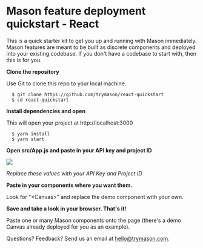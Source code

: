 # Mason feature deployment quickstart - React

This is a quick starter kit to get you up and running with Mason immediately.  Mason features are meant to be built as discrete components and deployed into your existing codebase. If you don't have a codebase to start with, then this is for you.

**Clone the repository**

Use Git to clone this repo to your local machine.

```
  $ git clone https://github.com/trymason/react-quickstart
  $ cd react-quickstart
```

**Install dependencies and open**

This will open your project at http://localhost:3000

```
  $ yarn install
  $ yarn start
```

**Open src/App.js and paste in your API key and project ID**

![](https://s3-us-west-1.amazonaws.com/static-trymason-com/mason/starter-assets/init.png)

*Replace these values with your API Key and Project ID*

**Paste in your components where you want them.**

Look for "\<Canvas>" and replace the demo component with your own.


**Save and take a look in your browser. That's it!**

Paste one or many Mason components onto the page (there's a demo Canvas already deployed for you as an example).  

Questions? Feedback? Send us an email at hello@trymason.com. 
